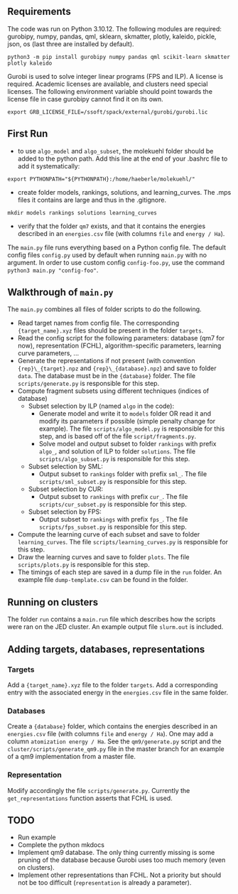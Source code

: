 ## Requirements

The code was run on Python 3.10.12. The following modules are required: gurobipy, numpy, pandas, qml, sklearn, skmatter, plotly, kaleido, pickle, json, os (last three are installed by default).
```
python3 -m pip install gurobipy numpy pandas qml scikit-learn skmatter plotly kaleido
```

Gurobi is used to solve integer linear programs (FPS and ILP). A license is required. Academic licenses are available, and clusters need special licenses.
The following environment variable should point towards the license file in case gurobipy cannot find it on its own.
```
export GRB_LICENSE_FILE=/ssoft/spack/external/gurobi/gurobi.lic
``` 

## First Run

- to use `algo_model` and `algo_subset`, the molekuehl folder should be added to the python path.
Add this line at the end of your .bashrc file to add it systematically:
```
export PYTHONPATH="${PYTHONPATH}:/home/haeberle/molekuehl/"
```

- create folder models, rankings, solutions, and learning_curves. The .mps files it contains are large and thus in the .gitignore.
```
mkdir models rankings solutions learning_curves
```

- verify that the folder `qm7` exists, and that it contains the energies described in an `energies.csv` file (with columns `file` and `energy / Ha`).

The `main.py` file runs everything based on a Python config file. The default config files `config.py` used by default when running `main.py` with no argument.
In order to use custom config `config-foo.py`, use the command `python3 main.py "config-foo"`.

## Walkthrough of `main.py`

The `main.py` combines all files of folder scripts to do the following.

- Read target names from config file. The corresponding `{target_name}.xyz` files should be present in the folder `targets`.
- Read the config script for the following parameters: database (qm7 for now), representation (FCHL), algorithm-specific parameters, learning curve parameters, ...
- Generate the representations if not present (with convention `{rep}\_{target}.npz` and `{rep}\_{database}.npz`) and save to folder `data`. The database must be in the `{database}` folder.
The file `scripts/generate.py` is responsible for this step.
- Compute fragment subsets using different techniques (indices of database)
	- Subset selection by ILP (named `algo` in the code):
		- Generate model and write it to `models` folder OR read it and modify its parameters if possible (simple penalty change for example).
		The file `scripts/algo_model.py` is responsible for this step, and is based off of the file `script/fragments.py`.
		- Solve model and output subset to folder `rankings` with prefix `algo_`, and solution of ILP to folder `solutions`.
		The file `scripts/algo_subset.py` is responsible for this step.
	- Subset selection by SML:
		- Output subset to `rankings` folder with prefix `sml_`.
		The file `scripts/sml_subset.py` is responsible for this step.
	- Subset selection by CUR:
		- Output subset to `rankings` with prefix `cur_`.
		The file `scripts/cur_subset.py` is responsible for this step.
	- Subset selection by FPS:
		- Output subset to `rankings` with prefix `fps_`.
		The file `scripts/fps_subset.py` is responsible for this step.
- Compute the learning curve of each subset and save to folder `learning_curves`.
The file `scripts/learning_curves.py` is responsible for this step.
- Draw the learning curves and save to folder `plots`.
The file `scripts/plots.py` is responsible for this step.
- The timings of each step are saved in a dump file in the `run` folder. An example file `dump-template.csv` can be found in the folder.

## Running on clusters

The folder `run` contains a `main.run` file which describes how the scripts were ran on the JED cluster.
An example output file `slurm.out` is included.

## Adding targets, databases, representations

### Targets

Add a `{target_name}.xyz` file to the folder `targets`.
Add a corresponding entry with the associated energy in the `energies.csv` file in the same folder.

### Databases

Create a `{database}` folder, which contains the energies described in an `energies.csv` file (with columns `file` and `energy / Ha`).
One may add a column `atomization energy / Ha`. 
See the `qm9/generate.py` script and the `cluster/scripts/generate_qm9.py` file in the master branch for an example of a qm9 implementation from a master file.

### Representation

Modify accordingly the file `scripts/generate.py`. Currently the `get_representations` function asserts that FCHL is used.

## TODO

- Run example
- Complete the python mkdocs
- Implement qm9 database. The only thing currently missing is some pruning of the database because Gurobi uses too much memory (even on clusters). 
- Implement other representations than FCHL. Not a priority but should not be too difficult (`representation` is already a parameter).
